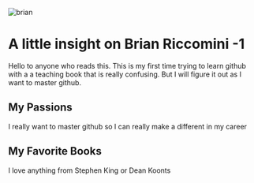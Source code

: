 ![brian](https://github.com/riccbr01/Brians-World/assets/85600646/0875c240-48d6-452d-a292-9b0b6c63ff08)

# A little insight on Brian Riccomini -1
Hello to anyone who reads this. This is my first time trying to learn github with a a teaching book that is really confusing. 
But I will figure it out as I want to master github.

## My Passions
I really want to master github so I can really make a different in my career

## My Favorite Books
I love anything from Stephen King or Dean Koonts
